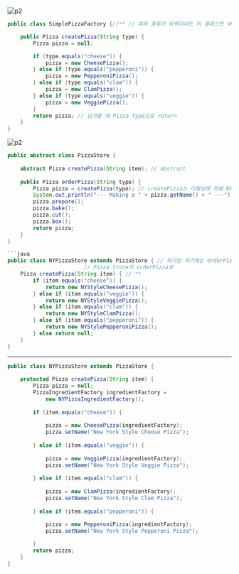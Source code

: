 ![p2](https://user-images.githubusercontent.com/50645183/96106604-5d10a080-0f16-11eb-9f6b-48d1a8556a93.jpg)
```java
public class SimplePizzaFactory {//** // 피자 종류가 바뀌더라도 이 클래스만 바뀐다

	public Pizza createPizza(String type) {
		Pizza pizza = null; 

		if (type.equals("cheese")) {
			pizza = new CheesePizza();
		} else if (type.equals("pepperoni")) {
			pizza = new PepperoniPizza();
		} else if (type.equals("clam")) {
			pizza = new ClamPizza();
		} else if (type.equals("veggie")) {
			pizza = new VeggiePizza();
		}
		return pizza; // 넘겨줄 때 Pizza type으로 return
	}
}
```

![p2](https://user-images.githubusercontent.com/50645183/96112846-39e9ef00-0f1e-11eb-99c6-bcc0ca00a7d6.PNG)


```java
public abstract class PizzaStore {
 
	abstract Pizza createPizza(String item); // abstract
 
	public Pizza orderPizza(String type) {
		Pizza pizza = createPizza(type); // createPizza는 다형성에 의해 NYPizzaStore의 메소드로
		System.out.println("--- Making a " + pizza.getName() + " ---");
		pizza.prepare();
		pizza.bake();
		pizza.cut();
		pizza.box();
		return pizza;
	}
}

```java
public class NYPizzaStore extends PizzaStore { // 하지만 여기에는 orderPizza 없으므로
						// Pizza Store의 orderPizza로
	Pizza createPizza(String item) { // **
		if (item.equals("cheese")) {
			return new NYStyleCheesePizza();
		} else if (item.equals("veggie")) {
			return new NYStyleVeggiePizza();
		} else if (item.equals("clam")) {
			return new NYStyleClamPizza();
		} else if (item.equals("pepperoni")) {
			return new NYStylePepperoniPizza();
		} else return null;
	}
}
```

<hr>

```java
public class NYPizzaStore extends PizzaStore {
 
	protected Pizza createPizza(String item) {
		Pizza pizza = null;
		PizzaIngredientFactory ingredientFactory = 
			new NYPizzaIngredientFactory();
 
		if (item.equals("cheese")) {
  
			pizza = new CheesePizza(ingredientFactory);
			pizza.setName("New York Style Cheese Pizza");
  
		} else if (item.equals("veggie")) {
 
			pizza = new VeggiePizza(ingredientFactory);
			pizza.setName("New York Style Veggie Pizza");
 
		} else if (item.equals("clam")) {
 
			pizza = new ClamPizza(ingredientFactory);
			pizza.setName("New York Style Clam Pizza");
 
		} else if (item.equals("pepperoni")) {

			pizza = new PepperoniPizza(ingredientFactory);
			pizza.setName("New York Style Pepperoni Pizza");
 
		} 
		return pizza;
	}
}
```
